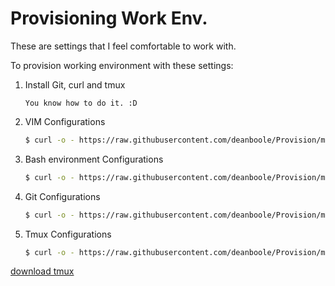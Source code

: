 Provisioning Work Env.
=========

These are settings that I feel comfortable to work with.

To provision working environment with these settings:

1. Install Git, curl and tmux

    ```
    You know how to do it. :D
    ```

2. VIM Configurations

    ```bash
    $ curl -o - https://raw.githubusercontent.com/deanboole/Provision/master/scripts/vim-install.sh | sh
    ```

3. Bash environment Configurations

    ```bash
    $ curl -o - https://raw.githubusercontent.com/deanboole/Provision/master/scripts/bashrc_install.sh | sh
    ```

4. Git Configurations

    ```bash
    $ curl -o - https://raw.githubusercontent.com/deanboole/Provision/master/scripts/git-install.sh | sh
    ```

5. Tmux Configurations

    ```bash
    $ curl -o - https://raw.githubusercontent.com/deanboole/Provision/master/scripts/tmux-install.sh | sh
    ```

[download tmux](https://packages.debian.org/wheezy-backports/tmux)
